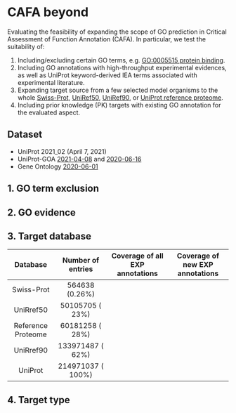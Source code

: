 # CAFA beyond #
Evaluating the feasibility of expanding the scope of GO prediction in Critical Assessment of Function Annotation (CAFA).
In particular, we test the suitability of:
1. Including/excluding certain GO terms, e.g. [GO:0005515 protein binding](https://www.ebi.ac.uk/QuickGO/term/GO:0005515).
2. Including GO annotations with high-throughput experimental evidences, as well as UniProt keyword-derived IEA terms associated with experimental literature.
3. Expanding target source from a few selected model organisms to the whole [Swiss-Prot](https://www.uniprot.org/uniprot/?query=reviewed:yes), [UniRef50](https://www.uniprot.org/uniref/?query=&fil=identity:0.5), [UniRef90](https://www.uniprot.org/uniref/?query=&fil=identity:0.9), or [UniProt reference proteome](https://www.uniprot.org/uniprot/?query=proteome%3a(reference%3ayes)).
4. Including prior knowledge (PK) targets with existing GO annotation for the evaluated aspect.

## Dataset ##
* UniProt 2021_02 (April 7, 2021)
* UniProt-GOA [2021-04-08](ftp://ftp.ebi.ac.uk/pub/databases/GO/goa/old/UNIPROT/goa_uniprot_all.gpa.203.gz) and [2020-06-16](ftp://ftp.ebi.ac.uk/pub/databases/GO/goa/old/UNIPROT/goa_uniprot_all.gaf.198.gz)
* Gene Ontology [2020-06-01](http://release.geneontology.org/2020-06-01/ontology/go-basic.obo)

## 1. GO term exclusion ##

## 2. GO evidence ##

## 3. Target database ##

| Database           | Number of entries | Coverage of all EXP annotations | Coverage of new EXP annotations |
|   :--:             |  :--:             | :--:                            | :--:                            |
| Swiss-Prot         |    564638 (0.26%) |                                 |                                 |
| UniRref50          |  50105705 (  23%) |                                 |                                 |
| Reference Proteome |  60181258 (  28%) |                                 |                                 |
| UniRref90          | 133971487 (  62%) |                                 |                                 |
| UniProt            | 214971037 ( 100%) |                                 |                                 |

## 4. Target type ##
